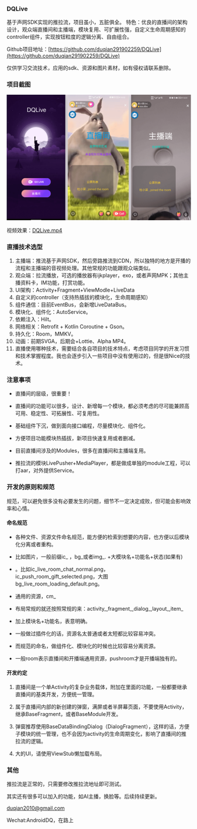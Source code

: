 ### DQLive

基于声网SDK实现的推拉流，项目虽小，五脏俱全。
特色：优良的直播间的架构设计，观众端直播间和主播端，模块复用、可扩展性强，自定义生命周期感知的controller组件，实现按钮粒度的逻辑分离、自由组合。

Github项目地址：[https://github.com/duqian291902259/DQLive](https://github.com/duqian291902259/DQLive)

仅供学习交流技术，应用的sdk、资源和图片素材，如有侵权请联系删除。

### 项目截图
![DQLive_Main.png](https://github.com/duqian291902259/DQLive/blob/main/screenshot/DQLive_Main.png)

视频效果：[DQLive.mp4](https://github.com/duqian291902259/DQLive/blob/main/screenshot/DQLive.mp4)

### 直播技术选型

1. 主播端：推流基于声网SDK，然后旁路推流到CDN，所以独特的地方是开播的流程和主播端的音视频处理。其他常规的功能跟观众端类似。
1. 观众端：拉流播放，可选的播放器有ijkplayer，exo，或者声网MPK；其他主播资料卡，IM功能，打赏功能。
1. UI架构：Activity+Fragment+ViewModle+LiveData
1. 自定义的controller（支持热插拔的模块化，生命周期感知）
1. 组件通信：目前EventBus，会新增LiveDataBus。 
1. 模块化、组件化：AutoService。 
1. 依赖注入：Hilt。 
1. 网络相关：Retrofit + Kotlin Coroutine + Gson。 
1. 持久化：Room，MMKV。 
1. 动画：前期SVGA，后期会+Lottie、Alpha MP4。
1. 直播使用哪种技术，需要结合各自项目的技术特点，考虑项目同学的开发习惯和技术掌握程度。我也会逐步引入一些项目中没有使用过的，但是很Nice的技术。

### 注意事项

* 直播间的层级，很重要！

* 直播间的功能可以很多，设计、新增每一个模块，都必须考虑的尽可能兼顾高可用、稳定性、可拓展性、可复用性。

* 基础组件下沉，做到面向接口编程，尽量模块化、组件化。

* 方便项目功能模块热插拔，新项目快速复用或者删减。 

* 目前直播间涉及的Modules，很多在直播间和主播端复用。

* 推拉流的模块LivePusher+MediaPlayer，都是做成单独的module工程，可以打aar，对外提供Service。

### 开发的原则和规范

规范，可以避免很多没有必要发生的问题，细节不一定决定成败，但可能会影响效率和心情。

#### 命名规范

* 各种文件、资源文件命名规范，能方便的检索到想要的内容，也方便以后模块化分离或者重构。

*  比如图片，一般前缀ic_ ，bg_或者img_. +大模块名+功能名+状态(如果有)
* 。比如ic_live_room_chat_normal.png，ic_push_room_gift_selected.png，大图bg_live_room_loading_default.png。

* 通用的资源，cm_
* 布局常规的就还按照常规的来：activity_,fragment_,dialog_,layout_,item_

* 加上模块名+功能名，表意明确。

* 一般做过插件化的话，资源名太普通或者太短都比较容易冲突。

* 而规范的命名，做组件化、模块化的时候也比较容易分离资源。

* 一般room表示直播间和开播端通用资源，pushroom才是开播端独有的。


#### 开发约定

1. 直播间是一个单Activity的复杂业务载体，附加在里面的功能，一般都要继承直播间的基类开发，方便统一管理。

1. 属于直播间内部的新创建的弹窗，满屏或者半屏幕页面，不要使用Activity，继承BaseFragment，或者BaseModule开发。

1. 弹窗推荐使用BaseDataBindingDialog（DialogFragment），这样的话，方便子模块的统一管理，也不会因为activity的生命周期变化，影响了直播间的推拉流的逻辑。

1. 大的UI，请使用ViewStub懒加载布局。

### 其他
推拉流是正常的，只需要修改推拉流地址即可测试。

其实还有很多可以加入的功能，如AI主播，换脸等。后续持续更新。

duqian2010@gmail.com

Wechat:AndroidDQ，在路上
